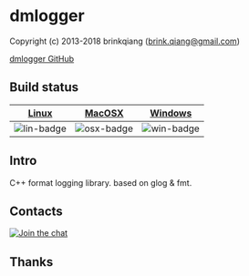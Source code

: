 # dmlogger

Copyright (c) 2013-2018 brinkqiang (brink.qiang@gmail.com)

[dmlogger GitHub](https://github.com/brinkqiang/dmlogger)

## Build status
| [Linux][lin-link] | [MacOSX][osx-link] | [Windows][win-link] |
| :---------------: | :----------------: | :-----------------: |
| ![lin-badge]      | ![osx-badge]       | ![win-badge]        |

[lin-badge]: https://travis-ci.org/brinkqiang/dmlogger.svg?branch=master "Travis build status"
[lin-link]:  https://travis-ci.org/brinkqiang/dmlogger "Travis build status"
[osx-badge]: https://travis-ci.org/brinkqiang/dmlogger.svg?branch=master "Travis build status"
[osx-link]:  https://travis-ci.org/brinkqiang/dmlogger "Travis build status"
[win-badge]: https://ci.appveyor.com/api/projects/status/github/brinkqiang/dmlogger?branch=master&svg=true "AppVeyor build status"
[win-link]:  https://ci.appveyor.com/project/brinkqiang/dmlogger "AppVeyor build status"

## Intro
C++ format logging library. based on glog & fmt.

## Contacts
[![Join the chat](https://badges.gitter.im/brinkqiang/dmlogger/Lobby.svg)](https://gitter.im/brinkqiang/dmlogger)

## Thanks
